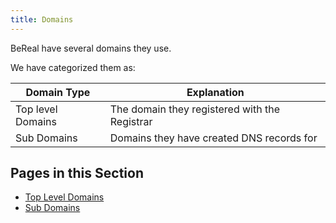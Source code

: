 ```yaml
---
title: Domains
---
```


BeReal have several domains they use.

We have categorized them as:

| Domain Type       | Explanation                                   |
|-------------------|-----------------------------------------------|
| Top level Domains | The domain they registered with the Registrar |
| Sub Domains       | Domains they have created DNS records for     |

## Pages in this Section

* [Top Level Domains](top-level-domains.md)
* [Sub Domains](sub-domains.md)
